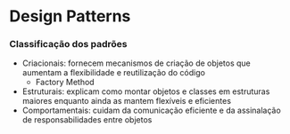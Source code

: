 # Design Patterns

### Classificação dos padrões
- Criacionais: fornecem mecanismos de criação de objetos que aumentam a flexibilidade e reutilização do código
    - Factory Method
- Estruturais: explicam como montar objetos e classes em estruturas maiores enquanto ainda as mantem flexíveis e eficientes
- Comportamentais: cuidam da comunicação eficiente e da assinalação de responsabilidades entre objetos